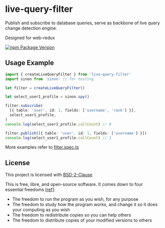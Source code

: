 # live-query-filter

Publish and subscribe to database queries, serve as backbone of live query change detection engine.

Designed for web-redux

[![npm Package Version](https://img.shields.io/npm/v/live-query-filter.svg?maxAge=3600)](https://www.npmjs.com/package/live-query-filter)

## Usage Example

```typescript
import { createLiveQueryFilter } from 'live-query-filter'
import sinon from 'sinon' // for testing

let filter = createLiveQueryFilter()

let select_user1_profile = sinon.spy()

filter.subscribe(
  [{ table: 'user', id: 1, fields: ['username', 'rank'] }],
  select_user1_profile,
)
console.log(select_user1_profile.callCount) // 0

filter.publish([{ table: 'user', id: 1, fields: ['username'] }])
console.log(select_user1_profile.callCount) // 1
```

More examples refer to [filter.spec.ts](./test/filter.spec.ts)

## License

This project is licensed with [BSD-2-Clause](./LICENSE)

This is free, libre, and open-source software. It comes down to four essential freedoms [[ref]](https://seirdy.one/2021/01/27/whatsapp-and-the-domestication-of-users.html#fnref:2):

- The freedom to run the program as you wish, for any purpose
- The freedom to study how the program works, and change it so it does your computing as you wish
- The freedom to redistribute copies so you can help others
- The freedom to distribute copies of your modified versions to others
